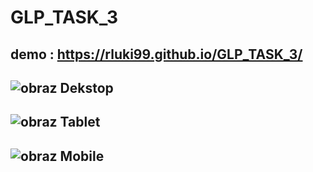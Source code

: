 # GLP_TASK_3

## demo : https://rluki99.github.io/GLP_TASK_3/

![obraz](https://github.com/rluki99/GLP_TASK_3/assets/120097849/ec3eb363-2a6a-4033-8c8e-958d72be2d2c)
Dekstop
-----

![obraz](https://github.com/rluki99/GLP_TASK_3/assets/120097849/e39db035-d042-4cf7-acda-ace86f0349e0)
Tablet
-----

![obraz](https://github.com/rluki99/GLP_TASK_3/assets/120097849/306e62e7-c20c-4c67-b67a-a5b9d3cd4371)
Mobile
-----
